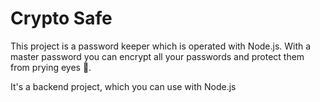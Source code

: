 # Crypto Safe

This project is a password keeper which is operated with Node.js. With a master password you can encrypt all your passwords and protect them from prying eyes 👀.

It's a backend project, which you can use with Node.js
